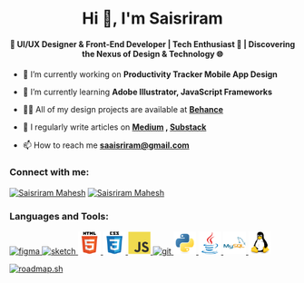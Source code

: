 <h1 align="center">Hi 👋, I'm Saisriram</h1>
<h4 align="center">👋 UI/UX Designer & Front-End Developer | Tech Enthusiast 🚀 | Discovering the Nexus of Design & Technology 🌐</h4>

<!-- <p align="left"> <img src="https://komarev.com/ghpvc/?username=abcd&label=Profile%20views&color=0e75b6&style=flat" alt="abcd" /> </p> -->
- 🔭 I’m currently working on **Productivity Tracker Mobile App Design**

- 🌱 I’m currently learning **Adobe Illustrator, JavaScript Frameworks**

<!-- - 👯 I’m looking to collaborate on **ABCD**

- 🤝 I’m looking for help with **ABCD** -->

- 👨‍💻 All of my design projects are available at **[Behance](https://www.behance.net/msaisriram)**

- 📝 I regularly write articles on **[Medium](https://medium.com/@saisriramm) , [Substack](https://substack.com/profile/159933841-saisriram-mahesh)**

- 📫 How to reach me **saaisriram@gmail.com**

<!-- - 📄 Know about my experiences [www.fbwrnbwnbi.com](www.fbwrnbwnbi.com)

- ⚡ Fun fact **ABCD** -->

<h3 align="left">Connect with me:</h3>
<p align="left">
<a href="https://www.linkedin.com/in/saisrirammahesh/" target="blank"><img align="center" src="https://raw.githubusercontent.com/rahuldkjain/github-profile-readme-generator/master/src/images/icons/Social/linked-in-alt.svg" alt="Saisriram Mahesh" height="30" width="40" /></a>
<a href="https://www.behance.net/msaisriram" target="blank"><img align="center" src="https://raw.githubusercontent.com/rahuldkjain/github-profile-readme-generator/master/src/images/icons/Social/behance.svg" alt="Saisriram Mahesh" height="30" width="40" /></a>
</p>

<h3 align="left">Languages and Tools:</h3>
<p align="left"> <a href="https://www.figma.com/" target="_blank" rel="noreferrer"> <img src="https://www.vectorlogo.zone/logos/figma/figma-icon.svg" alt="figma" width="40" height="40"/> </a> <a href="https://www.sketch.com/" target="_blank" rel="noreferrer"> <img src="https://www.vectorlogo.zone/logos/sketchapp/sketchapp-icon.svg" alt="sketch" width="40" height="40"/> </a> <a href="https://www.w3.org/html/" target="_blank" rel="noreferrer"> <img src="https://raw.githubusercontent.com/devicons/devicon/master/icons/html5/html5-original-wordmark.svg" alt="html5" width="40" height="40"/> </a> <a href="https://www.w3schools.com/css/" target="_blank" rel="noreferrer"> <img src="https://raw.githubusercontent.com/devicons/devicon/master/icons/css3/css3-original-wordmark.svg" alt="css3" width="40" height="40"/> </a> <a href="https://developer.mozilla.org/en-US/docs/Web/JavaScript" target="_blank" rel="noreferrer"> <img src="https://raw.githubusercontent.com/devicons/devicon/master/icons/javascript/javascript-original.svg" alt="javascript" width="40" height="40"/> </a> <a href="https://git-scm.com/" target="_blank" rel="noreferrer"> <img src="https://www.vectorlogo.zone/logos/git-scm/git-scm-icon.svg" alt="git" width="40" height="40"/> </a> <a href="https://www.python.org" target="_blank" rel="noreferrer"> <img src="https://raw.githubusercontent.com/devicons/devicon/master/icons/python/python-original.svg" alt="python" width="40" height="40"/> </a> <a href="https://www.java.com" target="_blank" rel="noreferrer"> <img src="https://raw.githubusercontent.com/devicons/devicon/master/icons/java/java-original.svg" alt="java" width="40" height="40"/> </a> <a href="https://www.mysql.com/" target="_blank" rel="noreferrer"> <img src="https://raw.githubusercontent.com/devicons/devicon/master/icons/mysql/mysql-original-wordmark.svg" alt="mysql" width="40" height="40"/> </a> <a href="https://www.linux.org/" target="_blank" rel="noreferrer"> <img src="https://raw.githubusercontent.com/devicons/devicon/master/icons/linux/linux-original.svg" alt="linux" width="40" height="40"/> </a> </p>

[![roadmap.sh](https://api.roadmap.sh/v1-badge/wide/64d8f9b5aa497d7fa53000a1?variant=dark&roadmaps=ux-design)](https://roadmap.sh)

<!--
<p><img align="left" src="https://github-readme-stats.vercel.app/api/top-langs?username=SaisriramMahesh&show_icons=true&locale=en&layout=compact" alt="Saisriram" /></p>
<p>&nbsp;<img align="center" src="https://github-readme-stats.vercel.app/api?username=SaisriramMahesh&show_icons=true&locale=en" alt="Saisriram" /></p>
-->

<!--
**SaisriramMahesh/SaisriramMahesh** is a ✨ _special_ ✨ repository because its `README.md` (this file) appears on your GitHub profile.

Here are some ideas to get you started:

- 🔭 I’m currently working on ...
- 🌱 I’m currently learning ...
- 👯 I’m looking to collaborate on ...
- 🤔 I’m looking for help with ...
- 💬 Ask me about ...
- 📫 How to reach me: ...
- 😄 Pronouns: ...
- ⚡ Fun fact: ...
-->
